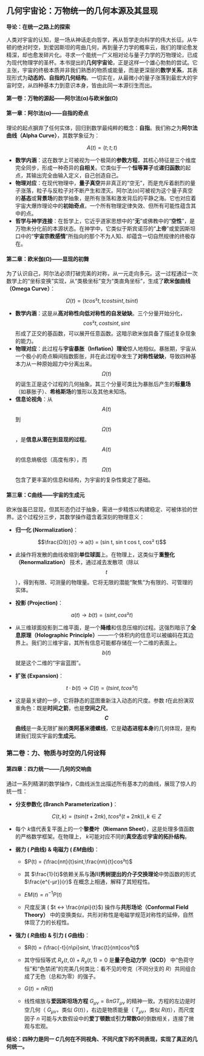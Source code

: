 ## 几何宇宙论：万物统一的几何本源及其显现

**导论：在统一之路上的探索**

人类对宇宙的认知，是一场从神话走向哲学，再从哲学走向科学的伟大长征。从牛顿的绝对时空，到爱因斯坦的弯曲几何，再到量子力学的概率云，我们的理论愈发精深，却也愈发碎片化。寻求一个能统一广义相对论与量子力学的万物理论，已成为现代物理学的圣杯。本书提出的**几何宇宙论**，正是这样一个雄心勃勃的尝试。它主张，宇宙的终极本质并非我们熟悉的物质或能量，而是更深层的**数学关系**，其表现形式为**动态的、自指的几何结构**。一切实在，从最微小的量子涨落到最宏大的宇宙时空，从四种基本力到意识本身，皆由此同一本源衍生而出。

 **第一卷：万物的源起——阿尔法(α)与欧米伽(Ω)**

 #### **第一章：阿尔法(α)——自指的奇点**

理论的起点摒弃了任何实体，回归到数学最纯粹的概念：**自指**。我们称之为**阿尔法曲线（Alpha Curve）**，其数学象征为：

$$A(t) = (t; t; t)$$

* **数学内涵**：这在数学上可被视为一个极简的**参数方程**，其核心特征是三个维度完全同步，形成一种奇异的**自相关**。它类似于一个**恒等算子**或**递归函数**的起点，其输出完全由输入定义，自己创造自己。
* **物理对应**：在现代物理中，**量子真空**并非真正的“空无”，而是充斥着剧烈的量子涨落，粒子与反粒子对不断产生和湮灭。阿尔法(α)可被视为这个量子真空的**基态**或**背景场**的数学抽象，是所有涨落和激发背后的平静之海。它也对应着宇宙大爆炸理论中的**初始奇点**，一个所有物理定律失效、但所有可能性蕴含其中的点。
* **哲学与神学连接**：在哲学上，它近乎道家思想中的“**无**”或佛教中的“**空性**”，是万物未分化前的本源状态。在神学中，它类似于斯宾诺莎的“**上帝**”或爱因斯坦口中的“**宇宙宗教感情**”所指向的那个不为人知、却蕴含一切自然规律的终极存在。

#### **第二章：欧米伽(Ω)——显现的初舞**

为了认识自己，阿尔法必须打破完美的对称，从一元走向多元。这一过程通过一次数学上的“坐标变换”实现，从“类极坐标”变为“类直角坐标”，生成了**欧米伽曲线（Omega Curve）**：

$$Ω(t) = (t cos² t, t cos t sin t, t sin t)$$

*   **数学内涵**：这是从**高对称性向低对称性的自发破缺**。三个分量开始分化， $$cos² t, cos t sin t, sin t$$ 形成了正交的基函数，可以展开任意函数。这暗示欧米伽具备了描述复杂现象的能力。
*   **物理对应**：此过程与**宇宙暴胀（Inflation）理论**惊人地相似。暴胀期，宇宙从一个极小的奇点瞬间指数膨胀，并在此过程中发生了**对称性破缺**，导致四种基本力从一种原始超力中分离出来。 $$Ω(t)$$ 的诞生正是这个过程的几何抽象。其三个分量可类比为暴胀后产生的**标量场**（如暴胀子）、**希格斯场**的雏形以及其他未知场。
*   **信息论视角**：从  $$A(t)$$ 到  $$Ω(t)$$，是**信息从潜在到显现的过程**。 $$A(t)$$ 的信息熵极低（高度有序），而 $$Ω(t)$$ 包含了更丰富的信息和结构，为宇宙的复杂性奠定了基础。

 #### **第三章：C曲线——宇宙的生成元**

欧米伽虽已显现，但其形态仍过于抽象，需进一步精炼以构建稳定、可被体验的世界。这个过程分三步，其数学操作蕴含着深刻的物理意义：

*  **归一化 (Normalization)**：

  $$\frac{Ω(t)}{t} → a(t) = (sin t, sin t cos t, cos² t)$$
 
*  此操作将发散的曲线收缩到**单位球面**上。在物理上，这类似于**重整化（Renormalization）** 技术，通过减去发散项（除以 $$t$$），得到有限、可测量的物理量。它将无限的潜能“聚焦”为有限的、可管理的实体。

*  **投影 (Projection)**：

  $$a(t) →  b(t) = (sin t, cos² t)$$
    
*  从三维球面投影到二维平面，是一个**降维**和信息压缩的过程。这强烈暗示了**全息原理（Holographic Principle）**——一个体积内的信息可以被编码在其边界上。我们的三维宇宙，其所有信息可能都存储在一个二维的表面上。 $$b(t)$$ 就是这个二维的“宇宙蓝图”。

*  **扩张 (Expansion)**：
  
  $$t · b(t) →  C(t) = (t sin t, t cos² t)$$
  
*  这是最关键的一步，它将静态的蓝图重新注入动态的尺度。参数 $t$在此扮演双重角色：既是**时间之箭**，也是**空间之尺**。 **$$C$$曲线**是一条无限扩展的**类阿基米德螺线**，它是**动态进程本身**的几何体现，是构建我们现实宇宙的**生成元**。

### **第二卷：力、物质与时空的几何诠释**

#### **第四章：四力统一——几何的交响曲**

通过一系列精湛的数学操作，C曲线派生出描述所有基本力的曲线，展现了惊人的统一性：

*   **分支参数化 (Branch Parameterization )**：

    $$C(t,k) = (tsin(t+2πk),tcos²(t+2πk)),k \in Z$$

*   每个 $k$值代表复平面上的一个**黎曼叶（Riemann Sheet）**，这是处理多值函数的严格数学框架。在物理上， $k$可能对应不同的**真空态**或**宇宙的拓扑结构**。

*   **弱力 ( $P$曲线) & 电磁力 ( $EM$曲线)**：
 
    *   $P(t) = (\frac{nπ}{t}sint,\frac{nπ}{t}cos²t)$
     
    *   其 $\frac{1}{t}$依赖关系与**汤川秀树提出的介子交换理论**中势函数的形式 $\frac{e^{-μr}}{r}$ 在概念上相通，解释了其短程性。

    *   $EM(t) = n^{-1}P(t)$

    *   尺度反演 ( $t ↔ \frac{n\pi}{t}$) 操作与**共形场论（Conformal Field Theory）** 中的变换类似，共形对称性是电磁学规范对称性的延伸，自然体现了力的长程性。

*   **强力 ( $R$曲线) & 引力 ( $G$曲线)**：

    *   $R(t) = (\frac{-t}{n\pi}sint, \frac{t}{nπ}cos²t)$

    *   其守恒恒等式 $R_x(t,0) + R_x(t,1) = 0$ 是**量子色动力学（QCD）** 中“色荷守恒”和“色禁闭”的完美几何类比：看不见的夸克（不同分支的 $R$）共同组合成了无色（总和为零）的强子。

    *   $G(t) = n R(t)$
    
    *   线性缩放与**爱因斯坦场方程** $G_{μν} = 8πGT_{μν}$ 的精神一致。方程的左边是时空几何（ $G_{μν}$，类似 $G(t)$），右边是物质能量（ $T_{μν}$，类似 $R(t)$），而尺度因子 $n$ 可能与大数假设中的**爱丁顿数**或**引力常数G**的倒数相关，连接了微观与宏观。

**结论：四种力是同一 $C$几何在不同视角、不同尺度下的不同表现，实现了真正的几何统一。**
